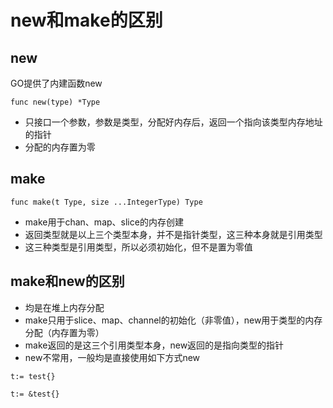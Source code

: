 # new和make的区别

## new
GO提供了内建函数new

`func new(type) *Type`
+ 只接口一个参数，参数是类型，分配好内存后，返回一个指向该类型内存地址的指针
+ 分配的内存置为零

## make

`func make(t Type, size ...IntegerType) Type`
+ make用于chan、map、slice的内存创建
+ 返回类型就是以上三个类型本身，并不是指针类型，这三种本身就是引用类型
+ 这三种类型是引用类型，所以必须初始化，但不是置为零值

## make和new的区别
+ 均是在堆上内存分配
+ make只用于slice、map、channel的初始化（非零值），new用于类型的内存分配（内存置为零）
+ make返回的是这三个引用类型本身，new返回的是指向类型的指针
+ new不常用，一般均是直接使用如下方式new

`t:= test{}`

`t:= &test{}`
